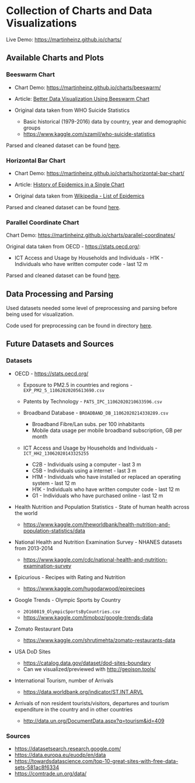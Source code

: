 # Collection of Charts and Data Visualizations

Live Demo: <https://martinheinz.github.io/charts/>

## Available Charts and Plots

### Beeswarm Chart

- Chart Demo: <https://martinheinz.github.io/charts/beeswarm/>

- Article: [Better Data Visualization Using Beeswarm Chart](https://towardsdatascience.com/better-data-visualization-using-beeswarm-chart-bb46a229c56b)

- Original data taken from WHO Suicide Statistics
    - Basic historical (1979-2016) data by country, year and demographic groups
    - <https://www.kaggle.com/szamil/who-suicide-statistics>

Parsed and cleaned dataset can be found [here](data/who_suicide_stats.csv).

### Horizontal Bar Chart

- Chart Demo: <https://martinheinz.github.io/charts/horizontal-bar-chart/>

- Article: [History of Epidemics in a Single Chart](https://towardsdatascience.com/history-of-epidemics-in-a-single-chart-4aea1804c54e)

- Original data taken from [Wikipedia - List of Epidemics](https://en.wikipedia.org/wiki/List_of_epidemics)

Parsed and cleaned dataset can be found [here](data/epidemics.csv).

### Parallel Coordinate Chart

Chart Demo: <https://martinheinz.github.io/charts/parallel-coordinates/>

Original data taken from OECD - <https://stats.oecd.org/>:
- ICT Access and Usage by Households and Individuals - H1K - Individuals who have written computer code - last 12 m

Parsed and cleaned dataset can be found [here](data/ICT_HH2_13062020143325255_H1K_all.csv).

## Data Processing and Parsing

Used datasets needed some level of preprocessing and parsing before being used for visualization.

Code used for preprocessing can be found in directory [here](preprocessing).

## Future Datasets and Sources

### Datasets

- OECD - <https://stats.oecd.org/>
    - Exposure to PM2.5 in countries and regions - `EXP_PM2_5_11062020205613690.csv`
    - Patents by Technology - `PATS_IPC_11062020210633596.csv`
    - Broadband Database - `BROADBAND_DB_11062020214338289.csv`
        - Broadband Fibre/Lan subs. per 100 inhabitants
        - Mobile data usage per mobile broadband subscription, GB per month
        
    - ICT Access and Usage by Households and Individuals - `ICT_HH2_13062020143325255`
        - C2B - Individuals using a computer - last 3 m
        - C5B - Individuals using a internet - last 3 m
        - H1M - Individuals who have installed or replaced an operating system - last 12 m
        - H1K - Individuals who have written computer code - last 12 m
        - G1 - Individuals who have purchased online - last 12 m
    
- Health Nutrition and Population Statistics - State of human health across the world
    - <https://www.kaggle.com/theworldbank/health-nutrition-and-population-statistics/data>
    
- National Health and Nutrition Examination Survey - NHANES datasets from 2013-2014
    - <https://www.kaggle.com/cdc/national-health-and-nutrition-examination-survey>
    
- Epicurious - Recipes with Rating and Nutrition
    - <https://www.kaggle.com/hugodarwood/epirecipes>
    
- Google Trends - Olympic Sports by Country
    - `20160819_OlympicSportsByCountries.csv`
    - <https://www.kaggle.com/timoboz/google-trends-data>
    
- Zomato Restaurant Data
    - <https://www.kaggle.com/shrutimehta/zomato-restaurants-data>
    
- USA DoD Sites
    - <https://catalog.data.gov/dataset/dod-sites-boundary>
    - Can we visualized/previewed with <http://geojson.tools/>
    
- International Tourism, number of Arrivals
    - <https://data.worldbank.org/indicator/ST.INT.ARVL>
    
- Arrivals of non resident tourists/visitors, departures and tourism expenditure in the country and in other countries
    - <http://data.un.org/DocumentData.aspx?q=tourism&id=409>

### Sources

- <https://datasetsearch.research.google.com/>
- <https://data.europa.eu/euodp/en/data>
- <https://towardsdatascience.com/top-10-great-sites-with-free-data-sets-581ac8f6334>
- <https://comtrade.un.org/data/>